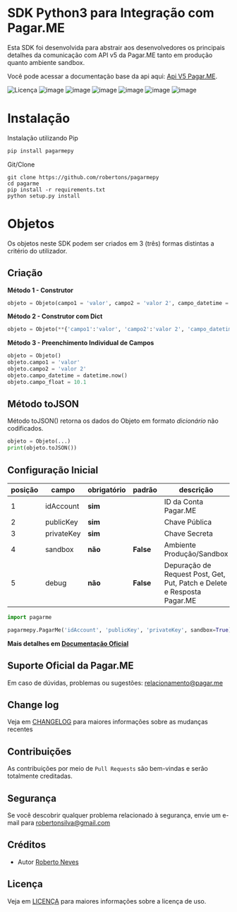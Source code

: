 # SDK Python3 para Integração com Pagar.ME

Esta SDK foi desenvolvida para abstrair aos desenvolvedores os principais detalhes da comunicação com API v5 da Pagar.ME tanto em produção quanto ambiente sandbox.

Você pode acessar a documentação base da api aqui: [Api V5 Pagar.ME](https://docs.pagar.me/reference/).

![Licença](https://img.shields.io/github/license/robertons/pagarmepy) ![image](https://img.shields.io/pypi/v/pagarmepy) ![image](https://img.shields.io/pypi/status/pagarmepy) ![image](https://img.shields.io/badge/python-v3.7-blue) ![image](https://img.shields.io/badge/build-passing-brightgreen) ![image](https://img.shields.io/badge/coverage-100%25-brightgreen) ![image](https://img.shields.io/github/last-commit/robertons/pagarmepy)

# Instalação
Instalação utilizando Pip
```bash
pip install pagarmepy
```
Git/Clone
```
git clone https://github.com/robertons/pagarmepy
cd pagarme
pip install -r requirements.txt
python setup.py install
```
# Objetos

Os objetos neste SDK podem ser criados em 3 (três) formas distintas a critério do utilizador.

## Criação

**Método 1 - Construtor**
```python
objeto = Objeto(campo1 = 'valor', campo2 = 'valor 2', campo_datetime = datetime.now(), campo_float = 10.1)
```
**Método 2 - Construtor com Dict**
```python
objeto = Objeto(**{'campo1':'valor', 'campo2':'valor 2', 'campo_datetime':datetime.now(), 'campo_float' = 10.1})
```
**Método 3 - Preenchimento Individual de Campos**
```python
objeto = Objeto()
objeto.campo1 = 'valor'
objeto.campo2 = 'valor 2'
objeto.campo_datetime = datetime.now()
objeto.campo_float = 10.1
```
##  Método toJSON

Método toJSON() retorna os dados do Objeto em formato *dicionário* não codificados.

```python
objeto = Objeto(...)
print(objeto.toJSON())
```

## Configuração Inicial
|posição  | campo |  obrigatório | padrão | descrição |
|--|--|--|--|--|
| 1 | idAccount | **sim** |  |ID da Conta Pagar.ME
| 2 | publicKey | **sim** |  | Chave Pública
| 3 | privateKey | **sim** |  | Chave Secreta
| 4 | sandbox | **não** | **False** | Ambiente Produção/Sandbox
| 5 | debug | **não** | **False** | Depuração de Request Post, Get, Put, Patch e Delete e Resposta Pagar.ME

```python
import pagarme

pagarmepy.PagarMe('idAccount', 'publicKey', 'privateKey', sandbox=True)
```

**Mais detalhes em [Documentação Oficial](https://docs.pagar.me/reference/autentica%C3%A7%C3%A3o-2)**


## Suporte Oficial da Pagar.ME

Em caso de dúvidas, problemas ou sugestões:  [relacionamento@pagar.me](mailto:relacionamento@pagar.me)

## Change log

Veja em  [CHANGELOG](CHANGELOG.md) para maiores informações sobre as mudanças recentes

## Contribuições

As contribuições  por meio de `Pull Requests` são bem-vindas e serão totalmente creditadas.

## Segurança

Se você descobrir qualquer problema relacionado à segurança, envie um e-mail para robertonsilva@gmail.com

## Créditos

- Autor [Roberto Neves](https://github.com/robertons)

## Licença
Veja em  [LICENÇA](LICENSE) para maiores informações sobre a licença de uso.
